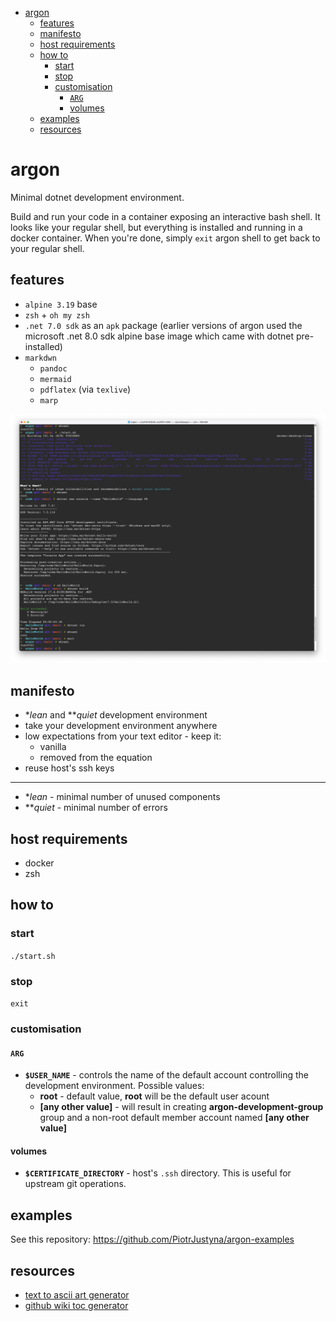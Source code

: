- [argon](#argon)
  * [features](#features)
  * [manifesto](#manifesto)
  * [host requirements](#host-requirements)
  * [how to](#how-to)
    + [start](#start)
    + [stop](#stop)
    + [customisation](#customisation)
      - [`ARG`](#-arg-)
      - [volumes](#volumes)
  * [examples](#examples)
  * [resources](#resources)

# argon

Minimal dotnet development environment.

Build and run your code in a container exposing an interactive bash shell. It looks like your regular shell, but everything is installed and running in a docker container. When you're done, simply `exit` argon shell to get back to your regular shell.

## features

* `alpine 3.19` base
* `zsh` + `oh my zsh`
* `.net 7.0 sdk` as an `apk` package (earlier versions of argon used the microsoft .net 8.0 sdk alpine base image which came with dotnet pre-installed)
* `markdwn`
  * `pandoc`
  * `mermaid`
  * `pdflatex` (via `texlive`)
  * `marp`

![](./img/2024-01-09-demo.png)

## manifesto

* \**lean* and \*\**quiet* development environment
* take your development environment anywhere
* low expectations from your text editor - keep it:
  * vanilla
  * removed from the equation
* reuse host's ssh keys

---

* \**lean* - minimal number of unused components
* \*\**quiet* - minimal number of errors

## host requirements

* docker
* zsh

## how to

### start

`./start.sh`

### stop

`exit`

### customisation

#### `ARG`

* **`$USER_NAME`** - controls the name of the default account controlling the development environment. Possible values:
  * **root** - default value, **root** will be the default user acount
  * **[any other value]** - will result in creating **argon-development-group** group and a non-root default member account named **[any other value]**

#### volumes

* **`$CERTIFICATE_DIRECTORY`** - host's `.ssh` directory. This is useful for upstream git operations.

## examples

See this repository: https://github.com/PiotrJustyna/argon-examples

## resources

* [text to ascii art generator](https://patorjk.com/software/taag/#p=display&f=Graffiti&t=Type%20Something%20)
* [github wiki toc generator](https://ecotrust-canada.github.io/markdown-toc/)